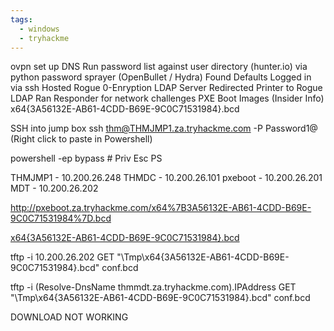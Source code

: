 ```yaml
---
tags:
  - windows
  - tryhackme
---
```

ovpn
set up DNS
Run password list against user directory (hunter.io) via python password sprayer (OpenBullet / Hydra)
Found Defaults
Logged in via ssh
Hosted Rogue 0-Enryption LDAP Server 
Redirected Printer to Rogue LDAP
Ran Responder for network challenges
PXE Boot Images (Insider Info)
x64{3A56132E-AB61-4CDD-B69E-9C0C71531984}.bcd

SSH into jump box
ssh thm@THMJMP1.za.tryhackme.com -P Password1@ (Right click to paste in Powershell)

powershell -ep bypass  # Priv Esc PS

THMJMP1 - 10.200.26.248
THMDC - 10.200.26.101
pxeboot - 10.200.26.201
MDT - 10.200.26.202

http://pxeboot.za.tryhackme.com/x64%7B3A56132E-AB61-4CDD-B69E-9C0C71531984%7D.bcd

[x64{3A56132E-AB61-4CDD-B69E-9C0C71531984}.bcd](http://pxeboot.za.tryhackme.com/x64%7B3A56132E-AB61-4CDD-B69E-9C0C71531984%7D.bcd)

tftp -i 10.200.26.202 GET "\Tmp\x64{3A56132E-AB61-4CDD-B69E-9C0C71531984}.bcd" conf.bcd

tftp -i (Resolve-DnsName thmmdt.za.tryhackme.com).IPAddress GET "\Tmp\x64{3A56132E-AB61-4CDD-B69E-9C0C71531984}.bcd" conf.bcd

DOWNLOAD NOT WORKING